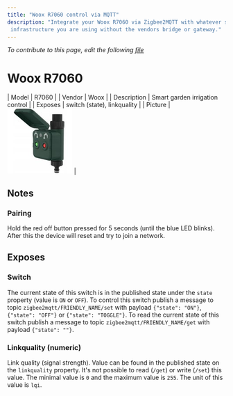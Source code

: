 ```yaml
---
title: "Woox R7060 control via MQTT"
description: "Integrate your Woox R7060 via Zigbee2MQTT with whatever smart home
 infrastructure you are using without the vendors bridge or gateway."
---
```


*To contribute to this page, edit the following
[file](https://github.com/Koenkk/zigbee2mqtt.io/blob/master/docs/devices/R7060.md)*

# Woox R7060

| Model | R7060  |
| Vendor  | Woox  |
| Description | Smart garden irrigation control |
| Exposes | switch (state), linkquality |
| Picture | ![Woox R7060](../../public/images/devices/R7060.jpg) |

## Notes


### Pairing
Hold the red off button pressed for 5 seconds (until the blue LED blinks).
After this the device will reset and try to join a network.



## Exposes

### Switch 
The current state of this switch is in the published state under the `state` property (value is `ON` or `OFF`).
To control this switch publish a message to topic `zigbee2mqtt/FRIENDLY_NAME/set` with payload `{"state": "ON"}`, `{"state": "OFF"}` or `{"state": "TOGGLE"}`.
To read the current state of this switch publish a message to topic `zigbee2mqtt/FRIENDLY_NAME/get` with payload `{"state": ""}`.

### Linkquality (numeric)
Link quality (signal strength).
Value can be found in the published state on the `linkquality` property.
It's not possible to read (`/get`) or write (`/set`) this value.
The minimal value is `0` and the maximum value is `255`.
The unit of this value is `lqi`.

